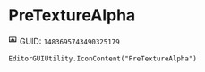 # PreTextureAlpha
![](/img/PreTextureAlpha.png)
GUID: `1483695743490325179`
```
EditorGUIUtility.IconContent("PreTextureAlpha")
```
